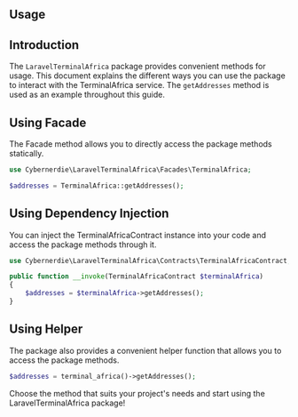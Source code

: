 ## Usage

## Introduction
The `LaravelTerminalAfrica` package provides convenient methods for usage. This document explains the different ways you can use the package to interact with the TerminalAfrica service. The `getAddresses` method is used as an example throughout this guide.

## Using Facade
The Facade method allows you to directly access the package methods statically.

```php
use Cybernerdie\LaravelTerminalAfrica\Facades\TerminalAfrica;

$addresses = TerminalAfrica::getAddresses();

```

## Using Dependency Injection
You can inject the TerminalAfricaContract instance into your code and access the package methods through it.

```php
use Cybernerdie\LaravelTerminalAfrica\Contracts\TerminalAfricaContract;

public function __invoke(TerminalAfricaContract $terminalAfrica)
{
    $addresses = $terminalAfrica->getAddresses();
}
```

## Using Helper
The package also provides a convenient helper function that allows you to access the package methods.

```php
$addresses = terminal_africa()->getAddresses();
```

Choose the method that suits your project's needs and start using the LaravelTerminalAfrica package!


